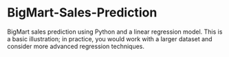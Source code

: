 # BigMart-Sales-Prediction
BigMart sales prediction using Python and a linear regression model. This is a basic illustration; in practice, you would work with a larger dataset and consider more advanced regression techniques.
